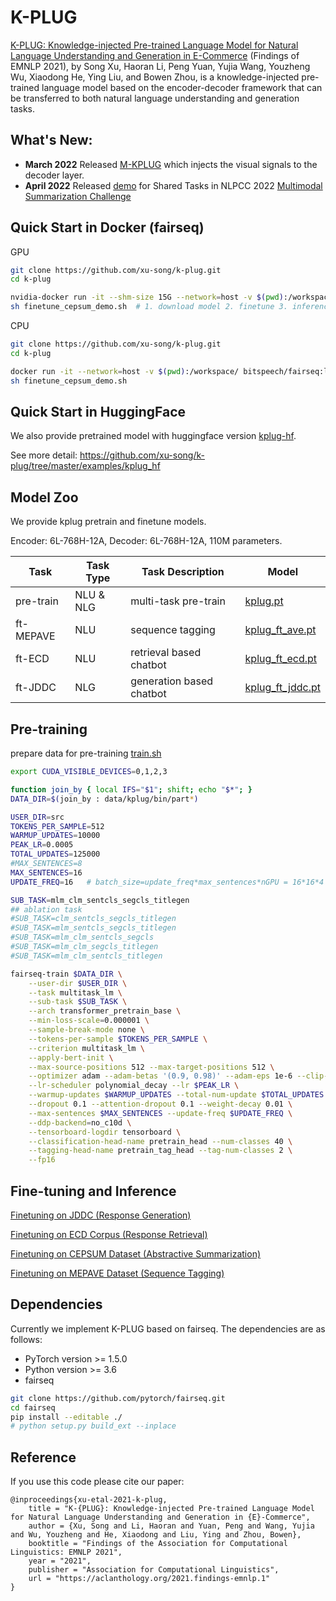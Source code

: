 # K-PLUG

[K-PLUG: Knowledge-injected Pre-trained Language Model for Natural Language Understanding and Generation in E-Commerce](https://aclanthology.org/2021.findings-emnlp.1/)
(Findings of EMNLP 2021),
by Song Xu, Haoran Li, Peng Yuan, Yujia Wang, Youzheng Wu, Xiaodong He, Ying Liu, and Bowen Zhou, 
is a knowledge-injected pre-trained language model based on the encoder-decoder framework that can be transferred to both natural language understanding and generation tasks.


## What's New:
- **March 2022** Released [M-KPLUG](https://github.com/WaveLi123/m-kplug) which injects the visual signals to the decoder layer.
- **April 2022** Released [demo](finetune_cepsum_demo.sh) for Shared Tasks in NLPCC 2022 [Multimodal Summarization Challenge](https://jd-nlg-rhino.github.io/)

## Quick Start in Docker (fairseq)


GPU
```sh
git clone https://github.com/xu-song/k-plug.git
cd k-plug

nvidia-docker run -it --shm-size 15G --network=host -v $(pwd):/workspace/ bitspeech/fairseq:latest bash
sh finetune_cepsum_demo.sh  # 1. download model 2. finetune 3. inference 4. evaluation
```

CPU
```sh
git clone https://github.com/xu-song/k-plug.git
cd k-plug

docker run -it --network=host -v $(pwd):/workspace/ bitspeech/fairseq:latest bash
sh finetune_cepsum_demo.sh
```

## Quick Start in HuggingFace

We also provide pretrained model with huggingface version [kplug-hf](http://storage.jd.local/language-models/kplug/kplug_hf.zip).

See more detail: https://github.com/xu-song/k-plug/tree/master/examples/kplug_hf


## Model Zoo

We provide kplug pretrain and finetune models. 

Encoder: 6L-768H-12A, Decoder: 6L-768H-12A, 110M parameters.


| Task | Task Type | Task Description |  Model |
|---|---|---|---|
| pre-train | NLU & NLG | multi-task pre-train | [kplug.pt](http://storage.jd.com/language-models/kplug/pretrain/kplug.pt)  |
| ft-MEPAVE | NLU | sequence tagging | [kplug_ft_ave.pt](http://storage.jd.com/language-models/kplug/ft-ave/kplug_ft_ave.pt) |
| ft-ECD | NLU | retrieval based chatbot | [kplug_ft_ecd.pt](http://storage.jd.com/language-models/kplug/ft-ecd/kplug_ft_ecd.pt) |
| ft-JDDC | NLG | generation based chatbot |  [kplug_ft_jddc.pt](http://storage.jd.com/language-models/kplug/ft-jddc/kplug_ft_jddc.pt) |







## Pre-training

prepare data for pre-training [train.sh](data_process/prepare_pretrain.sh)

```sh
export CUDA_VISIBLE_DEVICES=0,1,2,3

function join_by { local IFS="$1"; shift; echo "$*"; }
DATA_DIR=$(join_by : data/kplug/bin/part*)

USER_DIR=src
TOKENS_PER_SAMPLE=512
WARMUP_UPDATES=10000
PEAK_LR=0.0005
TOTAL_UPDATES=125000
#MAX_SENTENCES=8
MAX_SENTENCES=16
UPDATE_FREQ=16   # batch_size=update_freq*max_sentences*nGPU = 16*16*4 = 1024

SUB_TASK=mlm_clm_sentcls_segcls_titlegen 
## ablation task
#SUB_TASK=clm_sentcls_segcls_titlegen
#SUB_TASK=mlm_sentcls_segcls_titlegen
#SUB_TASK=mlm_clm_sentcls_segcls
#SUB_TASK=mlm_clm_segcls_titlegen
#SUB_TASK=mlm_clm_sentcls_titlegen

fairseq-train $DATA_DIR \
    --user-dir $USER_DIR \
    --task multitask_lm \
    --sub-task $SUB_TASK \
    --arch transformer_pretrain_base \
    --min-loss-scale=0.000001 \
    --sample-break-mode none \
    --tokens-per-sample $TOKENS_PER_SAMPLE \
    --criterion multitask_lm \
    --apply-bert-init \
    --max-source-positions 512 --max-target-positions 512 \
    --optimizer adam --adam-betas '(0.9, 0.98)' --adam-eps 1e-6 --clip-norm 0.0 \
    --lr-scheduler polynomial_decay --lr $PEAK_LR \
    --warmup-updates $WARMUP_UPDATES --total-num-update $TOTAL_UPDATES \
    --dropout 0.1 --attention-dropout 0.1 --weight-decay 0.01 \
    --max-sentences $MAX_SENTENCES --update-freq $UPDATE_FREQ \
    --ddp-backend=no_c10d \
    --tensorboard-logdir tensorboard \
    --classification-head-name pretrain_head --num-classes 40 \
    --tagging-head-name pretrain_tag_head --tag-num-classes 2 \
    --fp16
```


## Fine-tuning and Inference

[Finetuning on JDDC (Response Generation)](examples/kplug/README.finetune.jddc.md)

[Finetuning on ECD Corpus (Response Retrieval)](examples/kplug/README.finetune.ecd.md)

[Finetuning on CEPSUM Dataset (Abstractive Summarization)](examples/kplug/README.finetune.summarization.cepsum.md)

[Finetuning on MEPAVE Dataset (Sequence Tagging)](examples/kplug/README.finetune.seq_tagging.md)





## Dependencies

Currently we implement K-PLUG based on fairseq. The dependencies are as follows:

- PyTorch version >= 1.5.0
- Python version >= 3.6    
- fairseq 
```sh
git clone https://github.com/pytorch/fairseq.git
cd fairseq 
pip install --editable ./
# python setup.py build_ext --inplace
```



## Reference

If you use this code please cite our paper:
```
@inproceedings{xu-etal-2021-k-plug,
    title = "K-{PLUG}: Knowledge-injected Pre-trained Language Model for Natural Language Understanding and Generation in {E}-Commerce",
    author = {Xu, Song and Li, Haoran and Yuan, Peng and Wang, Yujia and Wu, Youzheng and He, Xiaodong and Liu, Ying and Zhou, Bowen},
    booktitle = "Findings of the Association for Computational Linguistics: EMNLP 2021",
    year = "2021",
    publisher = "Association for Computational Linguistics",
    url = "https://aclanthology.org/2021.findings-emnlp.1"
}
```
